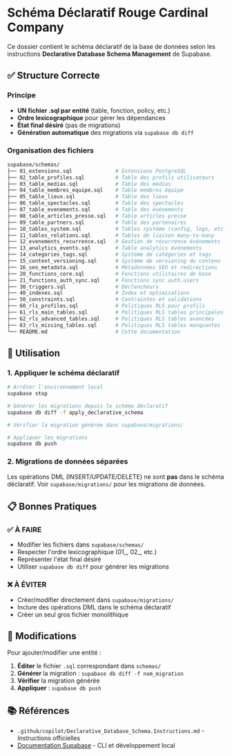 # Schéma Déclaratif Rouge Cardinal Company

Ce dossier contient le schéma déclaratif de la base de données selon les instructions **Declarative Database Schema Management** de Supabase.

## ✅ Structure Correcte

### Principe

- **UN fichier .sql par entité** (table, fonction, policy, etc.)
- **Ordre lexicographique** pour gérer les dépendances
- **État final désiré** (pas de migrations)
- **Génération automatique** des migrations via `supabase db diff`

### Organisation des fichiers

```bash
supabase/schemas/
├── 01_extensions.sql              # Extensions PostgreSQL
├── 02_table_profiles.sql          # Table des profils utilisateurs
├── 03_table_medias.sql            # Table des médias
├── 04_table_membres_equipe.sql    # Table membres équipe  
├── 05_table_lieux.sql             # Table des lieux
├── 06_table_spectacles.sql        # Table des spectacles
├── 07_table_evenements.sql        # Table des événements
├── 08_table_articles_presse.sql   # Table articles presse
├── 09_table_partners.sql          # Table des partenaires
├── 10_tables_system.sql           # Tables système (config, logs, etc.)
├── 11_tables_relations.sql        # Tables de liaison many-to-many
├── 12_evenements_recurrence.sql   # Gestion de récurrence événements
├── 13_analytics_events.sql        # Table analytics événements
├── 14_categories_tags.sql         # Système de catégories et tags
├── 15_content_versioning.sql      # Système de versioning du contenu
├── 16_seo_metadata.sql            # Métadonnées SEO et redirections
├── 20_functions_core.sql          # Fonctions utilitaires de base
├── 21_functions_auth_sync.sql     # Fonctions sync auth.users
├── 30_triggers.sql                # Déclencheurs
├── 40_indexes.sql                 # Index et optimisations
├── 50_constraints.sql             # Contraintes et validations
├── 60_rls_profiles.sql            # Politiques RLS pour profils
├── 61_rls_main_tables.sql         # Politiques RLS tables principales
├── 62_rls_advanced_tables.sql     # Politiques RLS tables avancées
├── 63_rls_missing_tables.sql      # Politiques RLS tables manquantes
└── README.md                      # Cette documentation
```

## 🚀 Utilisation

### 1. Appliquer le schéma déclaratif

```bash
# Arrêter l'environnement local
supabase stop

# Générer les migrations depuis le schéma déclaratif
supabase db diff -f apply_declarative_schema

# Vérifier la migration générée dans supabase/migrations/

# Appliquer les migrations
supabase db push
```

### 2. Migrations de données séparées

Les opérations DML (INSERT/UPDATE/DELETE) ne sont **pas** dans le schéma déclaratif.
Voir `supabase/migrations/` pour les migrations de données.

## 📋 Bonnes Pratiques

### ✅ À FAIRE

- Modifier les fichiers dans `supabase/schemas/`
- Respecter l'ordre lexicographique (01_, 02_, etc.)
- Représenter l'état final désiré
- Utiliser `supabase db diff` pour générer les migrations

### ❌ À ÉVITER

- Créer/modifier directement dans `supabase/migrations/`
- Inclure des opérations DML dans le schéma déclaratif
- Créer un seul gros fichier monolithique

## 🔄 Modifications

Pour ajouter/modifier une entité :

1. **Éditer** le fichier `.sql` correspondant dans `schemas/`
2. **Générer** la migration : `supabase db diff -f nom_migration`
3. **Vérifier** la migration générée
4. **Appliquer** : `supabase db push`

## 📚 Références

- `.github/copilot/Declarative_Database_Schema.Instructions.md` - Instructions officielles
- [Documentation Supabase](https://supabase.com/docs/guides/cli/local-development) - CLI et développement local
